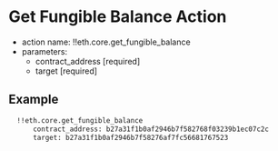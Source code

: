 # Get Fungible Balance Action

- action name: !!eth.core.get_fungible_balance
- parameters:
  - contract_address [required]
  - target [required]

## Example

```md
  !!eth.core.get_fungible_balance
      contract_address: b27a31f1b0af2946b7f582768f03239b1ec07c2c
      target: b27a31f1b0af2946b7f58276af7fc56681767523
```
